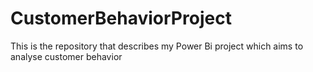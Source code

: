 # CustomerBehaviorProject
This is the repository that describes my Power Bi project which aims to analyse customer behavior
